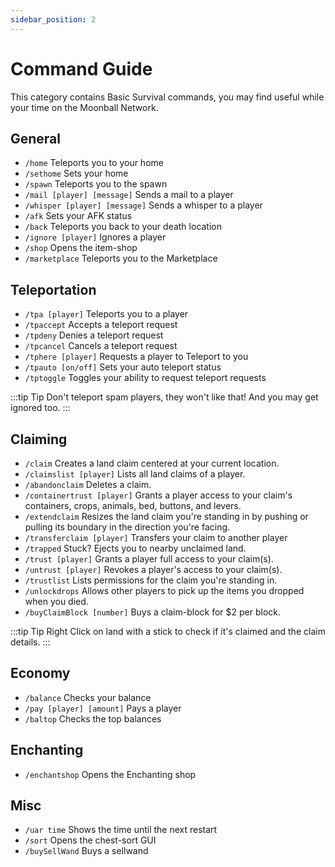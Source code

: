 ```yaml
---
sidebar_position: 2
---
```


# Command Guide

This category contains Basic Survival commands, you may find useful while your time on the Moonball Network.

## General
- `/home` Teleports you to your home
- `/sethome` Sets your home
- `/spawn` Teleports you to the spawn
- `/mail [player] [message]` Sends a mail to a player
- `/whisper [player] [message]` Sends a whisper to a player
- `/afk` Sets your AFK status
- `/back` Teleports you back to your death location
- `/ignore [player]` Ignores a player 
- `/shop` Opens the item-shop
- `/marketplace` Teleports you to the Marketplace


## Teleportation
- `/tpa [player]` Teleports you to a player
- `/tpaccept` Accepts a teleport request
- `/tpdeny` Denies a teleport request
- `/tpcancel` Cancels a teleport request
- `/tphere [player]` Requests a player to Teleport to you
- `/tpauto [on/off]` Sets your auto teleport status
- `/tptoggle` Toggles your ability to request teleport requests

:::tip Tip
Don't teleport spam players, they won't like that! And you may get ignored too.
:::



## Claiming
- `/claim` Creates a land claim centered at your current location.
- `/claimslist [player]` Lists all land claims of a player. 
- `/abandonclaim` Deletes a claim.
- `/containertrust [player]` Grants a player access to your claim's containers, crops, animals, bed, buttons, and levers.
- `/extendclaim` Resizes the land claim you're standing in by pushing or pulling its boundary in the direction you're facing.
- `/transferclaim [player]` Transfers your claim to another player
- `/trapped` Stuck? Ejects you to nearby unclaimed land.
- `/trust [player]` Grants a player full access to your claim\(s).
- `/untrust [player]` Revokes a player's access to your claim\(s).
- `/trustlist` Lists permissions for the claim you're standing in.
- `/unlockdrops` Allows other players to pick up the items you dropped when you died.
- `/buyClaimBlock [number]` Buys a claim-block for $2 per block.

:::tip Tip
Right Click on land with a stick to check if it's claimed and the claim details.
:::



## Economy
- `/balance` Checks your balance
- `/pay [player] [amount]` Pays a player
- `/baltop` Checks the top balances


## Enchanting
- `/enchantshop` Opens the Enchanting shop

## Misc
- `/uar time` Shows the time until the next restart
- `/sort` Opens the chest-sort GUI
- `/buySellWand` Buys a sellwand